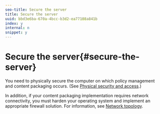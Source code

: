 ```yaml
---
seo-title: Secure the server
title: Secure the server
uuid: bbd3e6ba-670a-4bcc-b3d2-ea77108a841b
index: y
internal: n
snippet: y
---
```


# Secure the server{#secure-the-server}

You need to physically secure the computer on which policy management and content packaging occurs. (See [Physical security and access](c-aaxs-xgep-sdg-physical-sec-and-access).)

In addition, if your content packaging implementation requires network connectivity, you must harden your operating system and implement an appropriate firewall solution. For information, see [Network topology](networkTopology.md#WS287f927bd30d4b1f-1bb44af913073c96153-8000-ver2.0). 
